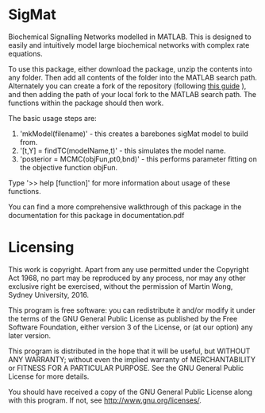 SigMat
=========

Biochemical Signalling Networks modelled in MATLAB. This is designed to 
easily and intuitively model large biochemical networks with complex
rate equations.

To use this package, either download the package, unzip the contents into
any folder. Then add all contents of the folder into the MATLAB search
path. Alternately you can create a fork of the repository (following [this
guide](https://help.github.com/articles/fork-a-repo/) ), and then adding the
path of your local fork to the MATLAB search path. The functions within the
package should then work.

The basic usage steps are:

1. 'mkModel(filename)' - this creates a barebones sigMat model to build from.
2. '[t,Y] = findTC(modelName,t)' - this simulates the model name.
3. 'posterior = MCMC(objFun,pt0,bnd)' - this performs parameter fitting on 
                                         the objective function objFun.

Type '>> help [function]' for more information about usage of these functions.

You can find a more comprehensive walkthrough of this package in the 
documentation for this package in documentation.pdf

Licensing
=========

This work is copyright. Apart from any use permitted under the 
Copyright Act 1968, no part may be reproduced by any process, 
nor may any other exclusive right be exercised, without the permission
of Martin Wong, Sydney University, 2016.



This program is free software: you can redistribute it and/or modify 
it under the terms of the GNU General Public License as published by 
the Free Software Foundation, either version 3 of the License, or 
(at our option) any later version.





This program is distributed in the hope that it will be useful, 
but WITHOUT ANY WARRANTY; without even the implied warranty of
MERCHANTABILITY or FITNESS FOR A PARTICULAR PURPOSE. See the
GNU General Public License for more details.



You should have received a copy of the GNU General Public License 
along with this program.  If not, see <http://www.gnu.org/licenses/>.

